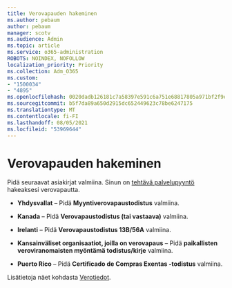 ```yaml
---
title: Verovapauden hakeminen
ms.author: pebaum
author: pebaum
manager: scotv
ms.audience: Admin
ms.topic: article
ms.service: o365-administration
ROBOTS: NOINDEX, NOFOLLOW
localization_priority: Priority
ms.collection: Adm_O365
ms.custom:
- "1500034"
- "4895"
ms.openlocfilehash: 0020dadb126181c7a58397e591c6a751e68817805a971bf2f9e9bdda94c6f1e4
ms.sourcegitcommit: b5f7da89a650d2915dc652449623c78be6247175
ms.translationtype: MT
ms.contentlocale: fi-FI
ms.lasthandoff: 08/05/2021
ms.locfileid: "53969644"
---
```

# <a name="apply-for-tax-exempt-status"></a>Verovapauden hakeminen

Pidä seuraavat asiakirjat valmiina. Sinun on [tehtävä palvelupyyntö](https://go.microsoft.com/fwlink/p/?linkid=518322) hakeaksesi verovapautta.

- **Yhdysvallat** – Pidä **Myyntiverovapaustodistus** valmiina.

- **Kanada** – Pidä **Verovapaustodistus (tai vastaava)** valmiina.

- **Irelanti** – Pidä **Verovapaustodistus 13B/56A** valmiina.

- **Kansainväliset organisaatiot, joilla on verovapaus** – Pidä **paikallisten veroviranomaisten myöntämä todistus/kirje** valmiina.

- **Puerto Rico** – Pidä **Certificado de Compras Exentas -todistus** valmiina.

Lisätietoja näet kohdasta [Verotiedot](/microsoft-365/commerce/billing-and-payments/tax-information).
